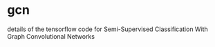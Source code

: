 # gcn
details of the tensorflow code for Semi-Supervised Classification With Graph Convolutional Networks
